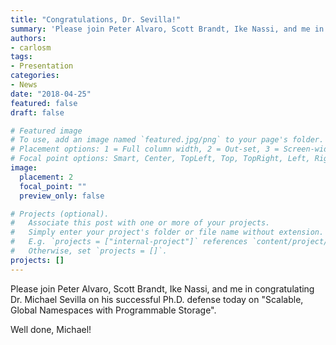 ```yaml
---
title: "Congratulations, Dr. Sevilla!"
summary: 'Please join Peter Alvaro, Scott Brandt, Ike Nassi, and me in congratulating Dr. Michael Sevilla on his successful Ph.D. defense on "Scalable, Global Namespaces with Programmable Storage".'
authors:
- carlosm
tags:
- Presentation
categories:
- News
date: "2018-04-25"
featured: false
draft: false

# Featured image
# To use, add an image named `featured.jpg/png` to your page's folder.
# Placement options: 1 = Full column width, 2 = Out-set, 3 = Screen-width
# Focal point options: Smart, Center, TopLeft, Top, TopRight, Left, Right, BottomLeft, Bottom, BottomRight
image:
  placement: 2
  focal_point: ""
  preview_only: false

# Projects (optional).
#   Associate this post with one or more of your projects.
#   Simply enter your project's folder or file name without extension.
#   E.g. `projects = ["internal-project"]` references `content/project/deep-learning/index.md`.
#   Otherwise, set `projects = []`.
projects: []
---
```

Please join Peter Alvaro, Scott Brandt, Ike Nassi, and me in congratulating  Dr. Michael Sevilla on his successful Ph.D. defense today on "Scalable,  Global Namespaces with Programmable Storage". 

Well done, Michael!